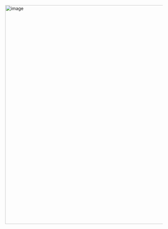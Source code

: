 <img width="702" alt="image" src="https://github.com/user-attachments/assets/bc350dd8-82ae-4b3e-bd0c-37654d235f2d" />

